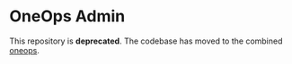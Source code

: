# OneOps Admin

This repository is __deprecated__. The codebase has moved to the combined [oneops](https://github.com/oneops/oneops).
